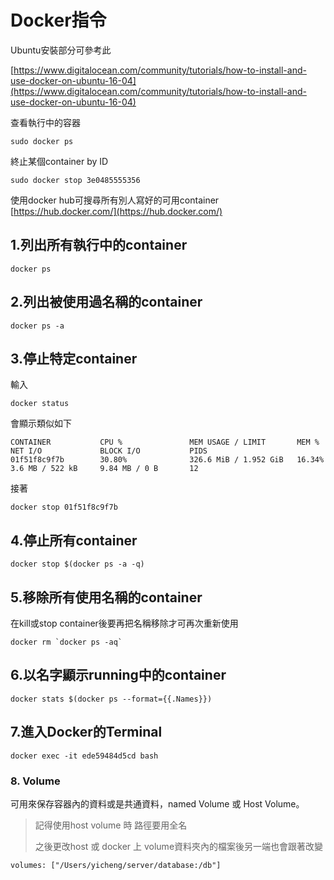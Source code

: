 # Docker指令

Ubuntu安裝部分可參考此

[https://www.digitalocean.com/community/tutorials/how-to-install-and-use-docker-on-ubuntu-16-04](https://www.digitalocean.com/community/tutorials/how-to-install-and-use-docker-on-ubuntu-16-04)

查看執行中的容器

```text
sudo docker ps
```

終止某個container by ID

```text
sudo docker stop 3e0485555356
```

使用docker hub可搜尋所有別人寫好的可用container  
[https://hub.docker.com/](https://hub.docker.com/)

## 1.列出所有執行中的container

```text
docker ps
```

## 2.列出被使用過名稱的container

```text
docker ps -a
```

## 3.停止特定container

輸入

```text
docker status
```

會顯示類似如下

```text
CONTAINER           CPU %               MEM USAGE / LIMIT       MEM %               NET I/O             BLOCK I/O           PIDS
01f51f8c9f7b        30.80%              326.6 MiB / 1.952 GiB   16.34%              3.6 MB / 522 kB     9.84 MB / 0 B       12
```

接著

```text
docker stop 01f51f8c9f7b
```

## 4.停止所有container

```text
docker stop $(docker ps -a -q)
```

## 5.移除所有使用名稱的container

在kill或stop container後要再把名稱移除才可再次重新使用

```text
docker rm `docker ps -aq`
```

## 6.以名字顯示running中的container

```text
docker stats $(docker ps --format={{.Names}})
```

## 7.進入Docker的Terminal

```text
docker exec -it ede59484d5cd bash
```

### 8. Volume

可用來保存容器內的資料或是共通資料，named Volume 或 Host Volume。

> 記得使用host volume 時 路徑要用全名 
>
> 之後更改host 或 docker 上 volume資料夾內的檔案後另一端也會跟著改變

```text
volumes: ["/Users/yicheng/server/database:/db"]
```

